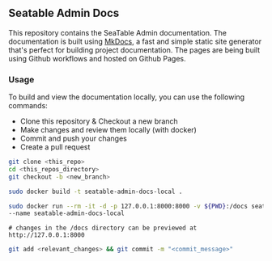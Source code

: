 ## Seatable Admin Docs

This repository contains the SeaTable Admin documentation. The documentation is built using [MkDocs](https://www.mkdocs.org/), a fast and simple static site generator that's perfect for building project documentation. The pages are being built using Github workflows and hosted on Github Pages.

### Usage

To build and view the documentation locally, you can use the following commands:

- Clone this repository & Checkout a new branch
- Make changes and review them locally (with docker)
- Commit and push your changes
- Create a pull request


```bash
git clone <this_repo>
cd <this_repos_directory>
git checkout -b <new_branch>
```
```bash
sudo docker build -t seatable-admin-docs-local .
```
```bash
sudo docker run --rm -it -d -p 127.0.0.1:8000:8000 -v ${PWD}:/docs seatable-admin-docs-local \
--name seatable-admin-docs-local
```
`# changes in the /docs directory can be previewed at http://127.0.0.1:8000`
```bash
git add <relevant_changes> && git commit -m "<commit_message>"
```